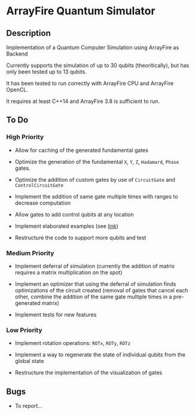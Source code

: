 ArrayFire Quantum Simulator
=============

## Description
Implementation of a Quantum Computer Simulation using ArrayFire as Backend

Currently supports the simulation of up to 30 qubits (theoritically), but has only been tested up to 13 qubits.

It has been tested to run correctly with ArrayFire CPU and ArrayFire OpenCL.

It requires at least C++14 and ArrayFire 3.8 is sufficient to run.

## To Do

### High Priority
* Allow for caching of the generated fundamental gates

* Optimize the generation of the fundamental `X`, `Y`, `Z`, `Hadamard`, `Phase` gates.

* Optimize the addition of custom gates by use of `CircuitGate` and `ControlCircuitGate`

* Implement the addition of same gate multiple times with ranges to decrease computation

* Allow gates to add control qubits at any location

* Implement elaborated examples (see [link](https://qiskit.org/textbook/ch-applications/algs_for_apps_index.html))

* Restructure the code to support more qubits and test

### Medium Priority
* Implement deferral of simulation (currently the addition of matrix requires a matrix multiplication on the spot)

* Implement an optimizer that using the deferral of simulation finds optimizations of the circuit created (removal of gates that cancel each other, combine the addition of the same gate multiple times in a pre-generated matrix)

* Implement tests for new features

### Low Priority
* Implement rotation operations: `ROTx`, `ROTy`, `ROTz`

* Implement a way to regenerate the state of individual qubits from the global state

* Restructure the implementation of the visualization of gates

## Bugs
* To report...